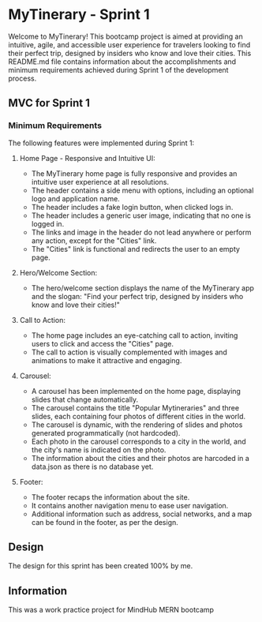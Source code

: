 # MyTinerary - Sprint 1

Welcome to MyTinerary! This bootcamp project is aimed at providing an intuitive, agile, and accessible user experience for travelers looking to find their perfect trip, designed by insiders who know and love their cities. This README.md file contains information about the accomplishments and minimum requirements achieved during Sprint 1 of the development process.

## MVC for Sprint 1

### Minimum Requirements

The following features were implemented during Sprint 1:

1. Home Page - Responsive and Intuitive UI:

    - The MyTinerary home page is fully responsive and provides an intuitive user experience at all resolutions.
    - The header contains a side menu with options, including an optional logo and application name.
    - The header includes a fake login button, when clicked logs in.
    - The header includes a generic user image, indicating that no one is logged in.
    - The links and image in the header do not lead anywhere or perform any action, except for the "Cities" link.
    - The "Cities" link is functional and redirects the user to an empty page.

2. Hero/Welcome Section:

    - The hero/welcome section displays the name of the MyTinerary app and the slogan: "Find your perfect trip, designed by insiders who know and love their cities!"
    

3. Call to Action:

    - The home page includes an eye-catching call to action, inviting users to click and access the "Cities" page.
    - The call to action is visually complemented with images and animations to make it attractive and engaging.

4. Carousel:

    - A carousel has been implemented on the home page, displaying slides that change automatically.
    - The carousel contains the title "Popular Mytineraries" and three slides, each containing four photos of different cities in the world.
    - The carousel is dynamic, with the rendering of slides and photos generated programmatically (not hardcoded).
    - Each photo in the carousel corresponds to a city in the world, and the city's name is indicated on the photo.
    - The information about the cities and their photos are harcoded in a data.json as there is no database yet.

5. Footer:

    - The footer recaps the information about the site.
    - It contains another navigation menu to ease user navigation.
    - Additional information such as address, social networks, and a map can be found in the footer, as per the design.

## Design

The design for this sprint has been created 100% by me.

## Information

This was a work practice project for MindHub MERN bootcamp
